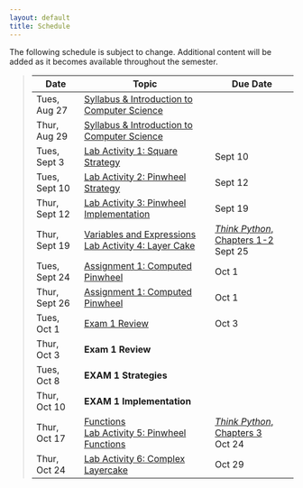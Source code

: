 ```yaml
---
layout: default
title: Schedule
---
```


The following schedule is subject to change.
Additional content will be added as it becomes available throughout the semester.


> **Date**       | **Topic**                        |  **Due Date**   |
> -------------- | -------------------------------- | ------------------ |
> Tues, Aug 27   | [Syllabus & Introduction to Computer Science](lectures/lecture0_intro.pdf)   |                    |
> Thur, Aug 29   | [Syllabus & Introduction to Computer Science](lectures/lecture0_intro.pdf)   |                    |
> Tues, Sept 3   | [Lab Activity 1: Square Strategy](labs/CS100_Lab1.pdf)  | Sept 10 |  
> Tues, Sept 10  | [Lab Activity 2: Pinwheel Strategy](labs/CS100_Lab2.pdf)  | Sept 12 |  
> Thur, Sept 12  | [Lab Activity 3: Pinwheel Implementation](labs/CS100_Lab3.pdf)  | Sept 19 |  
> Thur, Sept 19  |  [Variables and Expressions](lectures/lecture1_variables_expressions.pdf) <br /> [Lab Activity 4: Layer Cake](labs/CS100_Lab4.pdf) | [*Think Python*, Chapters 1-2](https://greenteapress.com/wp/think-python-2e/) <br /> Sept 25 |
> Tues, Sept 24  | [Assignment 1: Computed Pinwheel](assign/CS100_Assign1.pdf)  | Oct 1 |  
> Thur, Sept 26  | [Assignment 1: Computed Pinwheel](assign/CS100_Assign1.pdf)  | Oct 1 |
> Tues, Oct 1    | [Exam 1 Review](labs/CS100_Exam1Review.pdf) | Oct 3 |
> Thur, Oct 3    | **Exam 1 Review**                 |  |
> Tues, Oct 8    | **EXAM 1 Strategies**             |  |
> Thur, Oct 10   | **EXAM 1 Implementation**         |  |
> Thur, Oct 17   |  [Functions](lectures/lecture3_functions.pdf) <br /> [Lab Activity 5: Pinwheel Functions](labs/CS100_Lab5.pdf) | [*Think Python*, Chapters 3](https://greenteapress.com/wp/think-python-2e/) <br /> Oct 24 |
> Thur, Oct 24   | [Lab Activity 6: Complex Layercake](labs/CS100_Lab6.pdf)  | Oct 29 |  



<!--
>| Fri, Oct 26    |  [Iteration](lectures/lecture2_iteration.pdf)                                 | [*Think Python*, Chapter 4](https://greenteapress.com/wp/think-python-2e/)      |
>| Fri, Nov 9     |  [Decisions](lectures/lecture4_decisions.pdf)                                 | [*Think Python*, Chapter 5](https://greenteapress.com/wp/think-python-2e/)      |
>| Fri, Dec 7     |  **EXAM 2 Written**                |                                          |
>| Fri, Dec 14    |  **FINAL EXAM Programming**        |                                          |
-->
